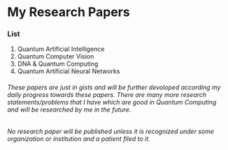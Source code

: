 # My Research Papers
### List
01. Quantum Artificial Intelligence
02. Quantum Computer Vision
03. DNA & Quantum Computing
04. Quantum Artificial Neural Networks


###### These papers are just in gists and will be further devoloped according my daily progress towards these papers. There are many more research statements/problems that I have which are good in Quantum Computing and will be researched by me in the future.

###### *No research paper will be published unless it is recognized under some organization or institution and a patient filed to it.*
